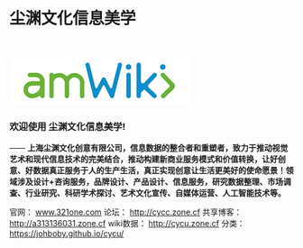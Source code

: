# 尘渊文化信息美学

<br>

![欢迎使用CYCU！](amWiki/images/logo.png "欢迎使用尘渊文化信息美学！")  

### 欢迎使用 尘渊文化信息美学!
—— **上海尘渊文化创意有限公司，信息数据的整合者和重塑者，致力于推动视觉艺术和现代信息技术的完美结合，推动构建新商业服务模式和价值转换，让好创意、好数据真正服务于人的生产生活，真正实现创意让生活更美好的使命愿景！领域涉及设计+咨询服务，品牌设计、产品设计、信息服务，研究数据整理、市场调查、行业研究、科研学术探讨、艺术文化宣传、自媒体运营、人工智能技术等。**  





官网：
www.321one.com
论坛：
http://cycc.zone.cf
共享博客：
 http://a313136031.zone.cf
wiki数据：
http://cycu.zone.cf
分类：
https://johboby.github.io/cycu/
